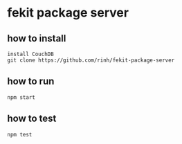 fekit package server
====================

## how to install  ##
    
    install CouchDB
    git clone https://github.com/rinh/fekit-package-server

## how to run

    npm start

## how to test ##

    npm test